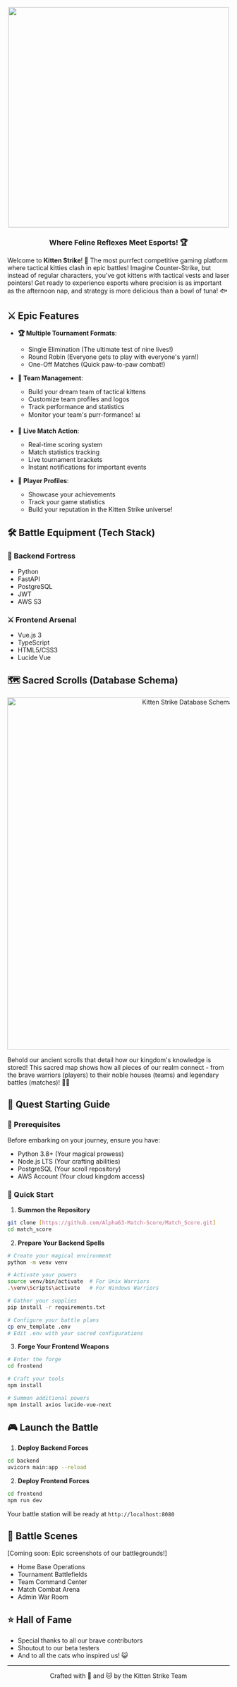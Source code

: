 <p align="center">
  <img src="https://i.imgur.com/fwjlOde.png" width="500">
</p>

<h3 align="center">Where Feline Reflexes Meet Esports! 🏆</h3>

Welcome to **Kitten Strike**! 🌟 The most purrfect competitive gaming platform where tactical kitties clash in epic battles! Imagine Counter-Strike, but instead of regular characters, you've got kittens with tactical vests and laser pointers! Get ready to experience esports where precision is as important as the afternoon nap, and strategy is more delicious than a bowl of tuna! 🐟

## ⚔️ Epic Features

- **🏆 Multiple Tournament Formats**:
  - Single Elimination (The ultimate test of nine lives!)
  - Round Robin (Everyone gets to play with everyone's yarn!)
  - One-Off Matches (Quick paw-to-paw combat!)

- **👥 Team Management**:
  - Build your dream team of tactical kittens
  - Customize team profiles and logos
  - Track performance and statistics
  - Monitor your team's purr-formance! 📊

- **🎯 Live Match Action**:
  - Real-time scoring system
  - Match statistics tracking
  - Live tournament brackets
  - Instant notifications for important events

- **🌟 Player Profiles**:
  - Showcase your achievements
  - Track your game statistics
  - Build your reputation in the Kitten Strike universe!

## 🛠️ Battle Equipment (Tech Stack)

### 🏰 Backend Fortress
- Python 
- FastAPI 
- PostgreSQL 
- JWT 
- AWS S3 

### ⚔️ Frontend Arsenal
- Vue.js 3 
- TypeScript 
- HTML5/CSS3 
- Lucide Vue 

## 🗺️ Sacred Scrolls (Database Schema)

<p align="center">
  <img src="https://i.imgur.com/BvVrz0I.png" width="800" alt="Kitten Strike Database Schema">
</p>

Behold our ancient scrolls that detail how our kingdom's knowledge is stored! This sacred map shows how all pieces of our realm connect - from the brave warriors (players) to their noble houses (teams) and legendary battles (matches)! 🏰✨

## 🏁 Quest Starting Guide

### 📜 Prerequisites
Before embarking on your journey, ensure you have:
- Python 3.8+ (Your magical prowess)
- Node.js LTS (Your crafting abilities)
- PostgreSQL (Your scroll repository)
- AWS Account (Your cloud kingdom access)

### 🎯 Quick Start

1. **Summon the Repository**
```bash
git clone [https://github.com/Alpha63-Match-Score/Match_Score.git]
cd match_score
```

2. **Prepare Your Backend Spells**
```bash
# Create your magical environment
python -m venv venv

# Activate your powers
source venv/bin/activate  # For Unix Warriors
.\venv\Scripts\activate   # For Windows Warriors

# Gather your supplies
pip install -r requirements.txt

# Configure your battle plans
cp env_template .env
# Edit .env with your sacred configurations
```

3. **Forge Your Frontend Weapons**
```bash
# Enter the forge
cd frontend

# Craft your tools
npm install

# Summon additional powers
npm install axios lucide-vue-next
```

## 🎮 Launch the Battle

1. **Deploy Backend Forces**
```bash
cd backend
uvicorn main:app --reload
```

2. **Deploy Frontend Forces**
```bash
cd frontend
npm run dev
```

Your battle station will be ready at `http://localhost:8080`

## 📸 Battle Scenes
[Coming soon: Epic screenshots of our battlegrounds!]

- Home Base Operations
- Tournament Battlefields
- Team Command Center
- Match Combat Arena
- Admin War Room

## ⭐ Hall of Fame

- Special thanks to all our brave contributors
- Shoutout to our beta testers
- And to all the cats who inspired us! 😺

---
<p align="center">Crafted with 💖 and 🐱 by the Kitten Strike Team</p>